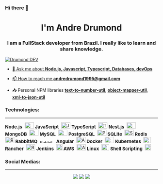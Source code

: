 ### Hi there 👋

<h1 align="center">I'm Andre Drumond</h1>
<h3 align="center">I am a FullStack developer from Brazil. I really like to learn and share knowledge.</h3>

<p align="left"> <a href="https://www.youtube.com/@drumonddev" target="blank"> <img src="https://img.shields.io/youtube/channel/subscribers/UCiKoXGkXSHTT4c50xAYwSyQ?&style=for-the-badge&logo=youtube&logoColor=red" alt="Drumond DEV"  </p>

- 💬 Ask me about **Node.js, Javascript, Typescript, Databases, devOps**

- 📫 How to reach me **andredrumond1995@gmail.com**

- 📥 Personal NPM libraries **[text-to-number-util](https://www.npmjs.com/package/text-to-number-util)**, **[object-mapper-util](https://www.npmjs.com/package/object-mapper-util)**, **[xml-to-json-util](https://www.npmjs.com/package/xml-to-json-util)**


### Technologies:
* * *
<div>
<b style="margin-right: 8px; font-size: 15px;">Node.js</b><img src="https://hazelcast.com/wp-content/uploads/2021/12/node-logo.png" alt="Node.js Logo" width="30" height="20" />
<b style="margin-right: 8px; font-size: 15px;">JavaScript</b><img src="https://upload.wikimedia.org/wikipedia/commons/9/99/Unofficial_JavaScript_logo_2.svg" alt="JavaScript Logo" width="30" height="20" />
<b style="margin-right: 8px; font-size: 15px;">TypeScript</b><img src="https://upload.wikimedia.org/wikipedia/commons/4/4c/Typescript_logo_2020.svg" alt="TypeScript Logo" width="30" height="20" />
<b style="margin-right: 8px; font-size: 15px;">Nest.js</b><img src="https://nestjs.com/img/logo_text.svg" alt="Nest.js Logo" width="30" height="20" />
<b style="margin-right: 8px; font-size: 15px;">MongoDB</b><img src="https://www.svgrepo.com/show/373845/mongo.svg" alt="MongoDB Logo" width="30" height="20" />
<b style="margin-right: 8px; font-size: 15px;">MySQL</b><img src="https://www.svgrepo.com/show/303251/mysql-logo.svg" alt="MySQL Logo" width="30" height="20" />
<b style="margin-right: 8px; font-size: 15px;">PostgreSQL</b><img src="https://upload.wikimedia.org/wikipedia/commons/2/29/Postgresql_elephant.svg" alt="PostgreSQL Logo" width="30" height="20" />
<b style="margin-right: 8px; font-size: 15px;">SQLite</b><img src="https://upload.wikimedia.org/wikipedia/commons/3/38/SQLite370.svg" alt="SQLite Logo" width="30" height="20" />
<b style="margin-right: 8px; font-size: 15px;">Redis</b><img src="https://upload.wikimedia.org/wikipedia/en/thumb/6/6b/Redis_Logo.svg/1280px-Redis_Logo.svg.png" alt="Redis Logo" width="30" height="20" />
<b style="margin-right: 8px; font-size: 15px;">RabbitMQ</b><img src="https://upload.wikimedia.org/wikipedia/commons/thumb/7/71/RabbitMQ_logo.svg/2560px-RabbitMQ_logo.svg.png" alt="RabbitMQ Logo" width="50" height="10" />
<b style="margin-right: 8px; font-size: 15px;">Angular</b><img src="https://angular.io/assets/images/logos/angular/angular.svg" alt="Angular Logo" width="30" height="20" />
<b style="margin-right: 8px; font-size: 15px;">Docker</b><img src="https://www.svgrepo.com/download/331370/docker.svg" alt="Docker Logo" width="30" height="20" />
<b style="margin-right: 8px; font-size: 15px;">Kubernetes</b><img src="https://upload.wikimedia.org/wikipedia/commons/thumb/3/39/Kubernetes_logo_without_workmark.svg/1280px-Kubernetes_logo_without_workmark.svg.png" alt="Kubernetes Logo" width="25" height="20" />
<b style="margin-right: 8px; font-size: 15px;">Rancher</b><img src="https://www.svgrepo.com/show/354256/rancher-icon.svg" alt="Rancher Logo" width="30" height="20" />
<b style="margin-right: 8px; font-size: 15px;">Jenkins</b><img src="https://www.jenkins.io/images/logos/jenkins/jenkins.png" alt="Jenkins Logo" width="20" height="20" />
<b style="margin-right: 8px; font-size: 15px;">AWS</b><img src="https://logohistory.net/wp-content/uploads/2023/06/AWS-Emblem.png" alt="AWS Logo" width="30" height="20" />
<b style="margin-right: 8px; font-size: 15px;">Linux</b><img src="https://upload.wikimedia.org/wikipedia/commons/thumb/3/35/Tux.svg/1200px-Tux.svg.png" alt="Linux Logo" width="25" height="20" />
<b style="margin-right: 8px; font-size: 15px;">Shell Scripting</b><img src="https://cdn3.brettterpstra.com/uploads/2015/02/terminal-longshadow_tw.png" alt="Shell Scripting Logo" width="20" height="20" />
</div>

### Social Medias:
* * *


<div align='center'>
    <div>
    <a href="https://www.linkedin.com/in/andre-drumond/"><img target="_blank" src="https://img.shields.io/badge/LinkedIn-0077B5?style=for-the-badge&logo=linkedin&logoColor=white" /></a>
    <a href="https://www.youtube.com/@drumonddev/videos"><img target="_blank" src="https://img.shields.io/badge/YouTube-FF0000?style=for-the-badge&logo=youtube&logoColor=white" /></a>
    <a href="https://www.instagram.com/drumond.dev/"><img target="_blank" src="https://img.shields.io/badge/Instagram-%23E4405F.svg?style=for-the-badge&logo=Instagram&logoColor=white" /></a>
  </div>
</div>
